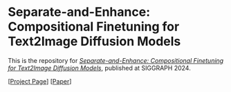 
# Separate-and-Enhance: Compositional Finetuning for Text2Image Diffusion Models

This is the repository for [*Separate-and-Enhance: Compositional Finetuning for Text2Image Diffusion Models*]([https://arxiv.org/abs/2203.10159]https://camps.aptaracorp.com/ACM_PMS/PMS/ACM/SIGGRAPHCONFERENCEPAPERS24/133/d60517f0-feed-11ee-8182-16bb50361d1f/OUT/siggraphconferencepapers24-133.html), published at SIGGRAPH 2024.  


[[Project Page](https://zpbao.github.io/projects/SepEn/)]
[[Paper](https://camps.aptaracorp.com/ACM_PMS/PMS/ACM/SIGGRAPHCONFERENCEPAPERS24/133/d60517f0-feed-11ee-8182-16bb50361d1f/OUT/siggraphconferencepapers24-133.html)]




